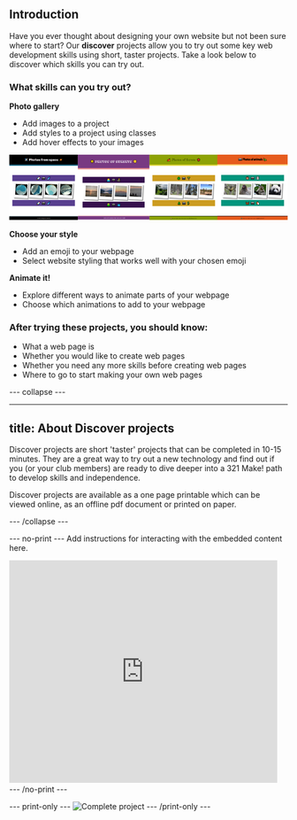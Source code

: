 ## Introduction

Have you ever thought about designing your own website but not been sure where to start? Our **discover** projects allow you to try out some key web development skills using short, taster projects. Take a look below to discover which skills you can try out. 

### What skills can you try out?

**Photo gallery**
+ Add images to a project
+ Add styles to a project using classes
+ Add hover effects to your images

![A collection of screenshots of the photo galleries that you can make.](images/photo-web-mosaic.png)

**Choose your style**
+ Add an emoji to your webpage
+ Select website styling that works well with your chosen emoji

**Animate it!**
+ Explore different ways to animate parts of your webpage
+ Choose which animations to add to your webpage

### After trying these projects, you should know:

+ What a web page is
+ Whether you would like to create web pages
+ Whether you need any more skills before creating web pages
+ Where to go to start making your own web pages

--- collapse ---

---
title: About Discover projects
---

Discover projects are short 'taster' projects that can be completed in 10-15 minutes. They are a great way to try out a new technology and find out if you (or your club members) are ready to dive deeper into a 321 Make! path to develop skills and independence.

Discover projects are available as a one page printable which can be viewed online, as an offline pdf document or printed on paper. 

--- /collapse ---

--- no-print ---
Add instructions for interacting with the embedded content here.

<div class="scratch-preview">
  <iframe allowtransparency="true" width="485" height="402" src="https://scratch.mit.edu/projects/embed/160619869/?autostart=false" frameborder="0"></iframe>
</div>
--- /no-print ---

--- print-only ---
![Complete project](images/showcase_static.png)
--- /print-only ---

